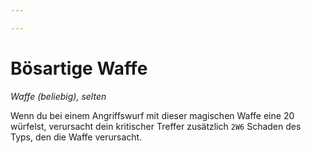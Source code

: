 ```yaml
---

---
```

# Bösartige Waffe
_Waffe (beliebig), selten_

Wenn du bei einem Angriffswurf mit dieser magischen Waffe eine 20 würfelst, verursacht dein kritischer Treffer zusätzlich `2W6` Schaden des Typs, den die Waffe verursacht.